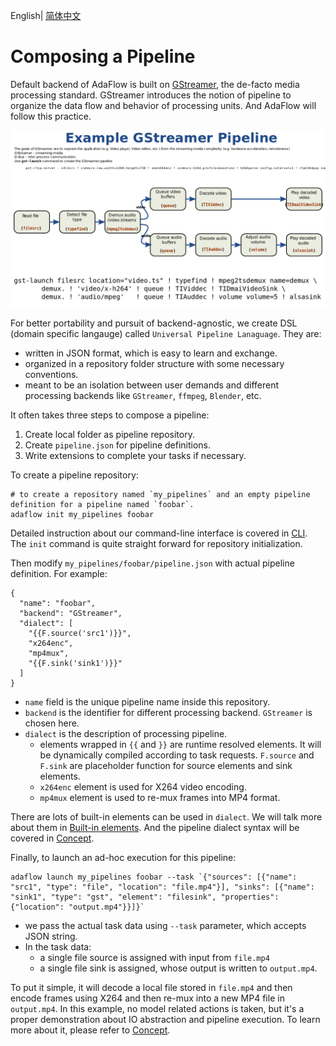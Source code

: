 English| [简体中文](composing_a_pipeline.md)
# Composing a Pipeline

Default backend of AdaFlow is built on [GStreamer](https://gstreamer.freedesktop.org/), the de-facto media processing standard. GStreamer introduces the notion of pipeline to organize the data flow and behavior of processing units. And AdaFlow will follow this practice.

<img alt="Gstreamer Pipeline Example" src="./images/pipeline_example.png" width="800"/>

For better portability and pursuit of backend-agnostic, we create DSL (domain specific langauge) called `Universal Pipeline Lanaguage`. They are:

* written in JSON format, which is easy to learn and exchange.
* organized in a repository folder structure with some necessary conventions. 
* meant to be an isolation between user demands and different processing backends like `GStreamer`, `ffmpeg`, `Blender`, etc.


It often takes three steps to compose a pipeline:

1. Create local folder as pipeline repository.
2. Create `pipeline.json` for pipeline definitions.
3. Write extensions to complete your tasks if necessary.


To create a pipeline repository:

```shell
# to create a repository named `my_pipelines` and an empty pipeline definition for a pipeline named `foobar`.  
adaflow init my_pipelines foobar
```

Detailed instruction about our command-line interface is covered in [CLI](./cli.md). The `init` command is quite straight forward for repository initialization. 

Then modify `my_pipelines/foobar/pipeline.json` with actual pipeline definition. For example:

```
{
  "name": "foobar",
  "backend": "GStreamer",
  "dialect": [
    "{{F.source('src1')}}",
    "x264enc",
    "mp4mux",
    "{{F.sink('sink1')}}"
  ]
}
```

* `name` field is the unique pipeline name inside this repository.
* `backend` is the identifier for different processing backend. `GStreamer` is chosen here.
* `dialect` is the description of processing pipeline.
  * elements wrapped in ``{{`` and ```}}``` are runtime resolved elements. It will be dynamically compiled according to task requests. `F.source` and `F.sink` are placeholder function for source elements and sink elements.
  * `x264enc` element is used for X264 video encoding.
  * `mp4mux` element is used to re-mux frames into MP4 format. 

There are lots of built-in elements can be used in `dialect`. We will talk more about them in [Built-in elements](./built_in_elements.md). And the pipeline dialect syntax will be covered in [Concept](./concept.md).


Finally, to launch an ad-hoc execution for this pipeline:

```shell
adaflow launch my_pipelines foobar --task `{"sources": [{"name": "src1", "type": "file", "location": "file.mp4"}], "sinks": [{"name": "sink1", "type": "gst", "element": "filesink", "properties": {"location": "output.mp4"}}]}`
```

* we pass the actual task data using `--task` parameter, which accepts JSON string.
* In the task data:
  * a single file source is assigned with input from `file.mp4`
  * a single file sink is assigned, whose output is written to `output.mp4`.

To put it simple, it will decode a local file stored in `file.mp4` and then encode frames using X264 and then re-mux into a new MP4 file in `output.mp4`. In this example, no model related actions is taken, but it's a proper demonstration about IO abstraction and pipeline execution. To learn more about it, please refer to [Concept](./concept.md).